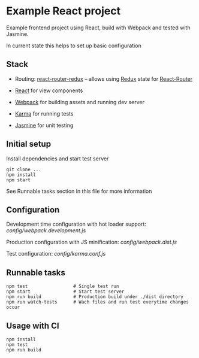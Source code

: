 Example React project
=====================

Example frontend project using React, build with Webpack and tested with
Jasmine.

In current state this helps to set up basic configuration


Stack
-----

- Routing: [react-router-redux][react-router-redux-git] – allows using
  [Redux][redux-git] state for [React-Router][react-router-git]

- [React][react-site] for view components
- [Webpack][webpack-site] for building assets and running dev server
- [Karma][karma-site] for running tests
- [Jasmine][jasmine-site] for unit testing

[react-router-redux-git]: https://github.com/rackt/react-router-redux
[redux-git]: https://github.com/rackt/redux
[react-router-git]: https://github.com/rackt/react-router/

[react-site]: http://facebook.github.io/react/
[webpack-site]: http://webpack.github.io/
[karma-site]: http://karma-runner.github.io/0.12/index.html
[jasmine-site]: http://jasmine.github.io/2.3/introduction.html


Initial setup
-------------

Install dependencies and start test server

```
git clone ...
npm install
npm start
```

See Runnable tasks section in this file for more information


Configuration
-------------

Development time configuration with hot loader support:
*config/webpack.development.js*

Production configuration with JS minification: *config/webpack.dist.js*

Test configuration: *config/karma.conf.js*


Runnable tasks
--------------

```
npm test                 # Single test run
npm start                # Start test server
npm run build            # Production build under ./dist directory
npm run watch-tests      # Wach files and run test everytime changes occur
```


Usage with CI
-------------

```
npm install
npm test
npm run build
```
